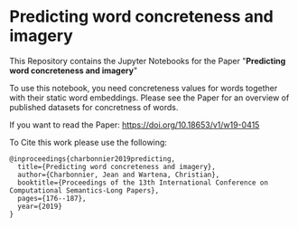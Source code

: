 # Predicting word concreteness and imagery

This Repository contains the Jupyter Notebooks for the Paper "**Predicting word concreteness and imagery**"

To use this notebook, you need concreteness values for words together with their static word embeddings.
Please see the Paper for an overview of published datasets for concretness of words.

If you want to read the Paper: https://doi.org/10.18653/v1/w19-0415 


To Cite this work please use the following: 
```
@inproceedings{charbonnier2019predicting,
  title={Predicting word concreteness and imagery},
  author={Charbonnier, Jean and Wartena, Christian},
  booktitle={Proceedings of the 13th International Conference on Computational Semantics-Long Papers},
  pages={176--187},
  year={2019}
}
```
